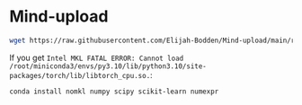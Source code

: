 # Mind-upload
```bash
wget https://raw.githubusercontent.com/Elijah-Bodden/Mind-upload/main/run.bash && bash run.bash
```
If you get `Intel MKL FATAL ERROR: Cannot load /root/miniconda3/envs/py3.10/lib/python3.10/site-packages/torch/lib/libtorch_cpu.so.`:
```bash
conda install nomkl numpy scipy scikit-learn numexpr
```
